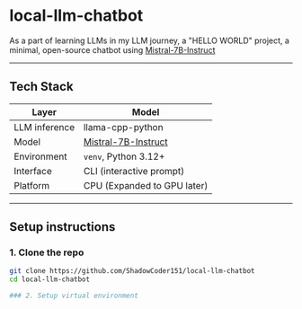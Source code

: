 # local-llm-chatbot

As a part of learning LLMs in my LLM journey, a "HELLO WORLD" project, a minimal, open-source chatbot using [Mistral-7B-Instruct](https://huggingface.co/TheBloke/Mistral-7B-Instruct-v0.2-GGUF)

---

## Tech Stack

| Layer      | Model      |
|---------------|--------------|
| LLM inference        | llama-cpp-python       |
| Model        | [Mistral-7B-Instruct](https://huggingface.co/TheBloke/Mistral-7B-Instruct-v0.2-GGUF)       |
| Environment        | `venv`, Python 3.12+       |
| Interface        | CLI (interactive prompt)       |
| Platform       | CPU (Expanded to GPU later)       |

---

## Setup instructions

### 1. Clone the repo

```bash
git clone https://github.com/ShadowCoder151/local-llm-chatbot
cd local-llm-chatbot

### 2. Setup virtual environment
